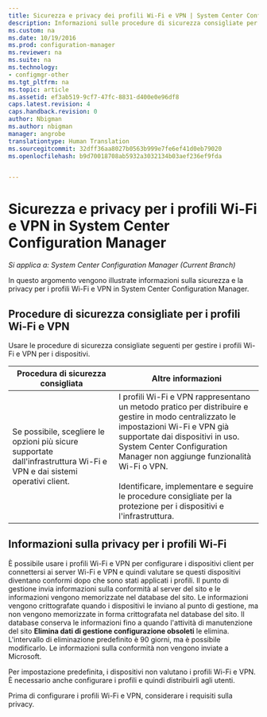 ```yaml
---
title: Sicurezza e privacy dei profili Wi-Fi e VPN | System Center Configuration Manager
description: Informazioni sulle procedure di sicurezza consigliate per gestire i profili Wi-Fi e VPN per i dispositivi in System Center Configuration Manager.
ms.custom: na
ms.date: 10/19/2016
ms.prod: configuration-manager
ms.reviewer: na
ms.suite: na
ms.technology:
- configmgr-other
ms.tgt_pltfrm: na
ms.topic: article
ms.assetid: ef3ab519-9cf7-47fc-8831-d400e0e96df8
caps.latest.revision: 4
caps.handback.revision: 0
author: Nbigman
ms.author: nbigman
manager: angrobe
translationtype: Human Translation
ms.sourcegitcommit: 32dff36aa8027b0563b999e7fe6ef41d0eb79020
ms.openlocfilehash: b9d70018708ab5932a3032134b03aef236ef9fda


---
```

# <a name="security-and-privacy-for-wi-fi-and-vpn-profiles-in-system-center-configuration-manager"></a>Sicurezza e privacy per i profili Wi-Fi e VPN in System Center Configuration Manager

*Si applica a: System Center Configuration Manager (Current Branch)*


In questo argomento vengono illustrate informazioni sulla sicurezza e la privacy per i profili Wi-Fi e VPN in System Center Configuration Manager.  

##  <a name="a-namebkmksecurityremoteconnectionsa-security-best-practices-for-wi-fi-and-vpn-profiles"></a><a name="BKMK_Security_RemoteConnections"></a> Procedure di sicurezza consigliate per i profili Wi-Fi e VPN  
 Usare le procedure di sicurezza consigliate seguenti per gestire i profili Wi-Fi e VPN per i dispositivi.  

|Procedura di sicurezza consigliata|Altre informazioni|  
|----------------------------|----------------------|  
|Se possibile, scegliere le opzioni più sicure supportate dall'infrastruttura Wi-Fi e VPN e dai sistemi operativi client.|I profili Wi-Fi e VPN rappresentano un metodo pratico per distribuire e gestire in modo centralizzato le impostazioni Wi-Fi e VPN già supportate dai dispositivi in uso. System Center Configuration Manager non aggiunge funzionalità Wi-Fi o VPN.<br /><br /> Identificare, implementare e seguire le procedure consigliate per la protezione per i dispositivi e l'infrastruttura.|  

## <a name="privacy-information-for-wi-fi-profiles"></a>Informazioni sulla privacy per i profili Wi-Fi  
 È possibile usare i profili Wi-Fi e VPN per configurare i dispositivi client per connettersi ai server Wi-Fi e VPN e quindi valutare se questi dispositivi diventano conformi dopo che sono stati applicati i profili. Il punto di gestione invia informazioni sulla conformità al server del sito e le informazioni vengono memorizzate nel database del sito. Le informazioni vengono crittografate quando i dispositivi le inviano al punto di gestione, ma non vengono memorizzate in forma crittografata nel database del sito. Il database conserva le informazioni fino a quando l'attività di manutenzione del sito **Elimina dati di gestione configurazione obsoleti** le elimina. L'intervallo di eliminazione predefinito è 90 giorni, ma è possibile modificarlo. Le informazioni sulla conformità non vengono inviate a Microsoft.  

 Per impostazione predefinita, i dispositivi non valutano i profili Wi-Fi e VPN. È necessario anche configurare i profili e quindi distribuirli agli utenti.  

 Prima di configurare i profili Wi-Fi e VPN, considerare i requisiti sulla privacy.  



<!--HONumber=Nov16_HO1-->


